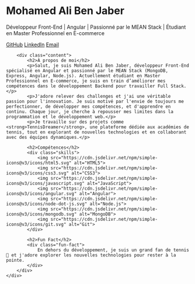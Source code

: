 <!DOCTYPE html>
<html lang="fr">
<head>
    <meta charset="UTF-8">
    <meta name="viewport" content="width=device-width, initial-scale=1.0">
    <title>Mohamed Ali Ben Jaber - Développeur Front-End & Full Stack</title>
</head>
<body>
    <div class="container">
        <div class="header">
            <h1>Mohamed Ali Ben Jaber</h1>
            <p>Développeur Front-End | Angular | Passionné par le MEAN Stack | Étudiant en Master Professionnel en E-commerce</p>
            <div class="socials">
                <a href="https://github.com/Jaber-codes-Mo" target="_blank">GitHub</a>
                <a href="https://www.linkedin.com/in/mohamedali-benjaber" target="_blank">LinkedIn</a>
                <a href="mailto:mohamedalibenjaber205@gmail.com">Email</a>
            </div>
        </div>

        <div class="content">
            <h2>À propos de moi</h2>
            <p>Salut, je suis Mohamed Ali Ben Jaber, développeur Front-End spécialisé en Angular et passionné par le MEAN Stack (MongoDB, Express, Angular, Node.js). Actuellement étudiant en Master Professionnel en E-commerce, je suis en train d’améliorer mes compétences dans le développement Backend pour travailler Full Stack.</p>
            <p>J'adore relever des challenges et j'ai une véritable passion pour l'innovation. Je suis motivé par l'envie de toujours me perfectionner, de développer mes compétences, et d'apprendre en continu. Chaque jour, je cherche à repousser mes limites dans la programmation et le développement web.</p>
            <p>Je travaille sur des projets comme <strong>TennisDreamer</strong>, une plateforme dédiée aux académies de tennis, tout en explorant de nouvelles technologies et en collaborant avec des équipes dynamiques.</p>

            <h2>Compétences</h2>
            <div class="skills">
                <img src="https://cdn.jsdelivr.net/npm/simple-icons@v3/icons/html5.svg" alt="HTML5">
                <img src="https://cdn.jsdelivr.net/npm/simple-icons@v3/icons/css3.svg" alt="CSS3">
                <img src="https://cdn.jsdelivr.net/npm/simple-icons@v3/icons/javascript.svg" alt="JavaScript">
                <img src="https://cdn.jsdelivr.net/npm/simple-icons@v3/icons/angular.svg" alt="Angular">
                <img src="https://cdn.jsdelivr.net/npm/simple-icons@v3/icons/node-dot-js.svg" alt="Node.js">
                <img src="https://cdn.jsdelivr.net/npm/simple-icons@v3/icons/mongodb.svg" alt="MongoDB">
                <img src="https://cdn.jsdelivr.net/npm/simple-icons@v3/icons/git.svg" alt="Git">
            </div>

            <h2>Fun Fact</h2>
            <div class="fun-fact">
                En dehors du développement, je suis un grand fan de tennis 🎾 et j'adore explorer les nouvelles technologies pour rester à la pointe.
            </div>
        </div>
    </div>
</body>
</html>
